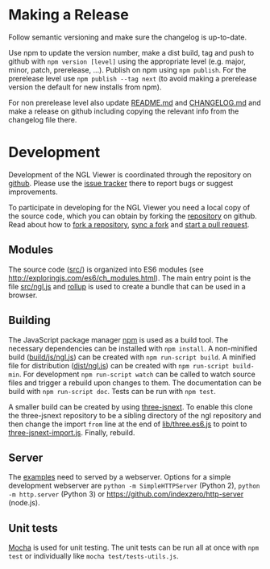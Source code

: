 
Making a Release
================

Follow semantic versioning and make sure the changelog is up-to-date.

Use npm to update the version number, make a dist build, tag and push to github with `npm version [level]` using the appropriate level (e.g. major, minor, patch, prerelease, ...). Publish on npm using `npm publish`. For the prerelease level use `npm publish --tag next` (to avoid making a prerelease version the default for new installs from npm).

For non prerelease level also update [README.md](README.md) and [CHANGELOG.md](CHANGELOG.md) and make a release on github including copying the relevant info from the changelog file there.



Development
===========

Development of the NGL Viewer is coordinated through the repository on [github](http://github.com/arose/ngl). Please use the [issue tracker](https://github.com/arose/ngl/issues) there to report bugs or suggest improvements.

To participate in developing for the NGL Viewer you need a local copy of the source code, which you can obtain by forking the [repository](https://github.com/arose/ngl) on github. Read about how to [fork a repository](https://help.github.com/articles/fork-a-repo/), [sync a fork](https://help.github.com/articles/syncing-a-fork/) and [start a pull request](https://help.github.com/articles/using-pull-requests/).


Modules
-------

The source code ([src/](src/)) is organized into ES6 modules (see http://exploringjs.com/es6/ch_modules.html). The main entry point is the file [src/ngl.js](src/ngl.js) and [rollup](http://rollupjs.org/) is used to create a bundle that can be used in a browser.


Building
--------

The JavaScript package manager [npm](https://www.npmjs.com/) is used as a build tool. The necessary dependencies can be installed with `npm install`. A non-minified build ([build/js/ngl.js](build/js/ngl.js)) can be created with `npm run-script build`. A minified file for distribution ([dist/ngl.js](dist/ngl.js)) can be created with `npm run-script build-min`. For development `npm run-script watch` can be called to watch source files and trigger a rebuild upon changes to them. The documentation can be build with `npm run-script doc`. Tests can be run with `npm test`.

A smaller build can be created by using [three-jsnext](https://github.com/rollup/three-jsnext). To enable this clone the three-jsnext repository to be a sibling directory of the ngl repository and then change the import `from` line at the end of [lib/three.es6.js](lib/three.es6.js) to point to [three-jsnext-import.js](lib/three-jsnext-import.js). Finally, rebuild.


Server
------

The [examples](examples/) need to served by a webserver. Options for a simple development webserver are `python -m SimpleHTTPServer` (Python 2), `python -m http.server` (Python 3) or https://github.com/indexzero/http-server (node.js).


Unit tests
----------

[Mocha](https://mochajs.org/) is used for unit testing. The unit tests can be run all at once with `npm test` or individually like `mocha test/tests-utils.js`.
